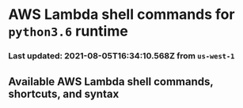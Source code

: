 # AWS Lambda shell commands for `python3.6` runtime
### Last updated: 2021-08-05T16:34:10.568Z from `us-west-1`

## Available AWS Lambda shell commands, shortcuts, and syntax


